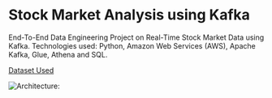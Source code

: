 # Stock Market Analysis using Kafka

End-To-End Data Engineering Project on Real-Time Stock Market Data using Kafka.
Technologies used: Python, Amazon Web Services (AWS), Apache Kafka, Glue, Athena and SQL.

[Dataset Used]()


![Architecture:](http://url/to/img.png)

